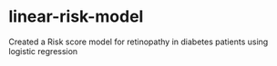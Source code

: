# linear-risk-model
Created a Risk score model for retinopathy in diabetes patients using logistic regression
